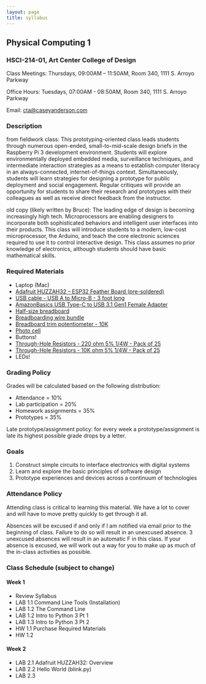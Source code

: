 ```yaml
---
layout: page
title: syllabus
---
```


## Physical Computing 1
### HSCI-214-01, Art Center College of Design
Class Meetings: Thursdays, 09:00AM – 11:50AM, Room 340, 1111 S. Arroyo Parkway

Office Hours: Tuesdays, 07:00AM - 08:50AM, Room 340, 1111 S. Arroyo Parkway

Email: cta@caseyanderson.com


### Description

from fieldwork class: This prototyping-oriented class leads students through numerous open-ended, small-to-mid-scale design briefs in the Raspberry Pi 3 development environment. Students will explore environmentally deployed embedded media, surveillance techniques, and intermediate interaction strategies as a means to establish computer literacy in an always-connected, internet-of-things context. Simultaneously, students will learn strategies for designing a prototype for public deployment and social engagement. Regular critiques will provide an opportunity for students to share their research and prototypes with their colleagues as well as receive direct feedback from the instructor.


old copy (likely written by Bruce): The leading edge of design is becoming increasingly high tech. Microprocessors are enabling designers to incorporate both sophisticated behaviors and intelligent user interfaces into their products. This class will introduce students to a modern, low-cost microprocessor, the Arduino, and teach the core electronic sciences required to use it to control interactive design. This class assumes no prior knowledge of electronics, although students should have basic mathematical skills.

### Required Materials

* Laptop (Mac)
* [Adafruit HUZZAH32 – ESP32 Feather Board (pre-soldered)](https://www.adafruit.com/product/3591)
* [USB cable - USB A to Micro-B - 3 foot long](https://www.adafruit.com/product/592)
* [AmazonBasics USB Type-C to USB 3.1 Gen1 Female Adapter](https://www.amazon.com/AmazonBasics-Type-C-Gen1-Female-Adapter/dp/B01GGKYYT0/ref=sr_1_3?ie=UTF8&qid=1547245406&sr=8-3&keywords=amazon+basics+usb+c+to+usb+3.1)
* [Half-size breadboard](https://www.adafruit.com/product/64)
* [Breadboarding wire bundle](https://www.adafruit.com/product/153)
* [Breadboard trim potentiometer - 10K](https://www.adafruit.com/product/356)
* [Photo cell](https://www.adafruit.com/product/161)
* Buttons!
* [Through-Hole Resistors - 220 ohm 5% 1/4W - Pack of 25](https://www.adafruit.com/product/2780)
* [Through-Hole Resistors - 10K ohm 5% 1/4W - Pack of 25](https://www.adafruit.com/product/2784)
* LEDs!

### Grading Policy

Grades will be calculated based on the following distribution:

* Attendance = 10%
* Lab participation = 20%
* Homework assignments = 35%
* Prototypes = 35%

Late prototype/assignment policy: for every week a prototype/assignment is late its highest possible grade drops by a letter.


### Goals

1. Construct simple circuits to interface electronics with digital systems
2. Learn and explore the basic principles of software design
3. Prototype experiences and devices across a continuum of technologies

### Attendance Policy

Attending class is critical to learning this material. We have a lot to cover and will have to move pretty quickly to get through it all.

Absences will be excused if and only if I am notified via email prior to the beginning of class. Failure to do so will result in an unexcused absence. 3 unexcused absences will result in an automatic F in this class. If your absence is excused, we will work out a way for you to make up as much of the in-class activities as possible.


### Class Schedule (subject to change)

#### Week 1

* Review Syllabus
* LAB 1.1 Command Line Tools (Installation)
* LAB 1.2 The Command Line
* LAB 1.2 Intro to Python 3 Pt 1
* LAB 1.3 Intro to Python 3 Pt 2
* HW 1.1 Purchase Required Materials
* HW 1.2


#### Week 2

* LAB 2.1 Adafruit HUZZAH32: Overview
* LAB 2.2 Hello World (blink.py)
* LAB 2.3
